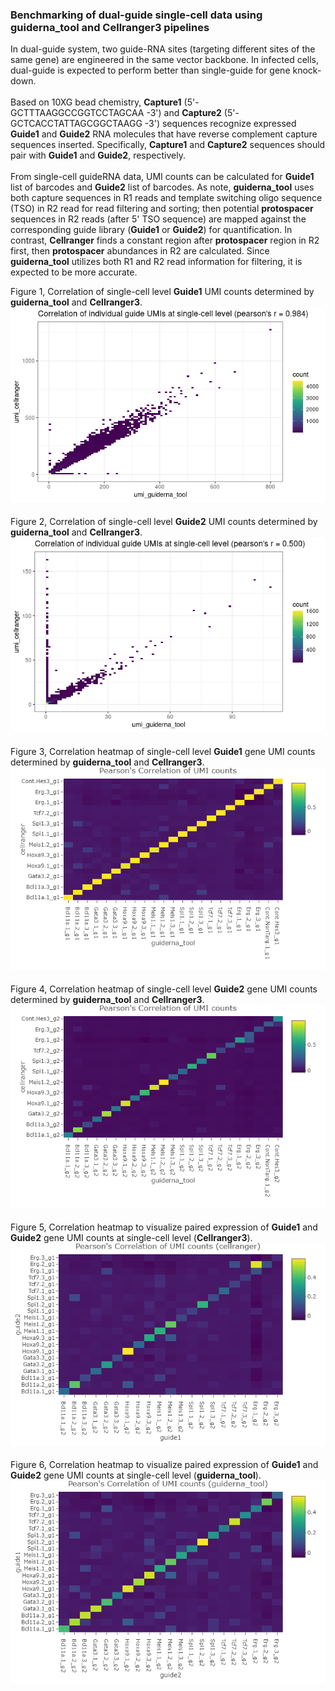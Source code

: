 ### Benchmarking of dual-guide single-cell data using **guiderna_tool** and **Cellranger3** pipelines

In dual-guide system, two guide-RNA sites (targeting different sites of the same gene) are engineered in the same vector backbone. In infected cells, dual-guide is expected to perform better than single-guide for gene knock-down. </br></br>
Based on 10XG bead chemistry, **Capture1** (5'- GCTTTAAGGCCGGTCCTAGCAA -3') and **Capture2** (5'- GCTCACCTATTAGCGGCTAAGG -3') sequences recognize expressed **Guide1** and **Guide2** RNA molecules that have reverse complement capture sequences inserted. Specifically, **Capture1** and **Capture2** sequences should pair with **Guide1** and **Guide2**, respectively.</br></br>
From single-cell guideRNA data, UMI counts can be calculated for **Guide1** list of barcodes and **Guide2** list of barcodes. As note, **guiderna_tool** uses both capture sequences in R1 reads and template switching oligo sequence (TSO) in R2 read for read filtering and sorting; then potential **protospacer** sequences in R2 reads (after 5' TSO sequence) are mapped against the corresponding guide library (**Guide1** or **Guide2**) for quantification. In contrast, **Cellranger** finds a constant region after **protospacer** region in R2 first, then **protospacer** abundances in R2 are calculated. Since **guiderna_tool** utilizes both R1 and R2 read information for filtering, it is expected to be more accurate.  </br>

Figure 1, Correlation of single-cell level **Guide1** UMI counts determined by **guiderna_tool** and **Cellranger3**. </br>
![Figure 1](/benchmarking/figure1.png)
####
####
Figure 2, Correlation of single-cell level **Guide2** UMI counts determined by **guiderna_tool** and **Cellranger3**. </br>
![Figure 2](/benchmarking/figure2.png)
####
####
Figure 3, Correlation heatmap of single-cell level **Guide1** gene UMI counts determined by **guiderna_tool** and **Cellranger3**. </br>
![Figure 3](/benchmarking/figure3.png)
####
####
Figure 4, Correlation heatmap of single-cell level **Guide2** gene UMI counts determined by **guiderna_tool** and **Cellranger3**. </br>
![Figure 4](/benchmarking/figure4.png)
####
####
Figure 5, Correlation heatmap to visualize paired expression of **Guide1** and **Guide2** gene UMI counts at single-cell level (**Cellranger3**). </br>
![Figure 5](/benchmarking/figure5_cellranger.png)
####
####
Figure 6, Correlation heatmap to visualize paired expression of **Guide1** and **Guide2** gene UMI counts at single-cell level (**guiderna_tool**). </br>
![Figure 6](/benchmarking/figure6_inhouse.png)
####
